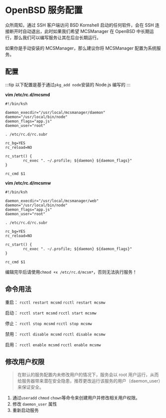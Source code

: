 # OpenBSD 服务配置

众所周知，通过 SSH 客户端访问 BSD Kornshell 启动的任何软件，会在 SSH 连接断开时自动退出，此时如果我们希望 MCSManager 在 OpenBSD 中长期运行，那么我们可以编写服务让其在后台长期运行。

如果你是手动安装的 MCSManager，那么建议你将 MCSManager 配置为系统服务。

## 配置

:::tip
以下配置是基于通过`pkg_add node`安装的 Node.js 编写的
:::

**vim /etc/rc.d/mcsmd**

```
#!/bin/ksh

daemon_execdir="/usr/local/mcsmanager/daemon"
daemon="/usr/local/bin/node"
daemon_flags="app.js"
daemon_user="root"

. /etc/rc.d/rc.subr

rc_bg=YES
rc_reload=NO

rc_start() {
        rc_exec ". ~/.profile; ${daemon} ${daemon_flags}"
}

rc_cmd $1
```

**vim /etc/rc.d/mcsmw**

```
#!/bin/ksh

daemon_execdir="/usr/local/mcsmanager/web"
daemon="/usr/local/bin/node"
daemon_flags="app.js"
daemon_user="root"

. /etc/rc.d/rc.subr

rc_bg=YES
rc_reload=NO

rc_start() {
        rc_exec ". ~/.profile; ${daemon} ${daemon_flags}"
}

rc_cmd $1
```

编辑完毕后请使用`chmod +x /etc/rc.d/mcsm*`，否则无法执行服务！


## 命令用法

重启：
`rcctl restart mcsmd`
`rcctl restart mcsmw`

启动：
`rcctl start mcsmd`
`rcctl start mcsmw`

停止：
`rcctl stop mcsmd`
`rcctl stop mcsmw`

禁用：
`rcctl disable mcsmd`
`rcctl disable mcsmw`

启用：
`rcctl enable mcsmd`
`rcctl enable mcsmw`

## 修改用户权限

> 在默认的服务配置内未修改用户的情况下，服务会以 root 用户运行，从而给服务器带来潜在安全隐患，推荐更改运行该服务的用户（daemon_user）来保证安全。

1. 通过`useradd` `chmod` `chown`等命令来创建用户并修改相关用户权限。
2. 修改 `daemon_user` 属性
3. 重新启动服务